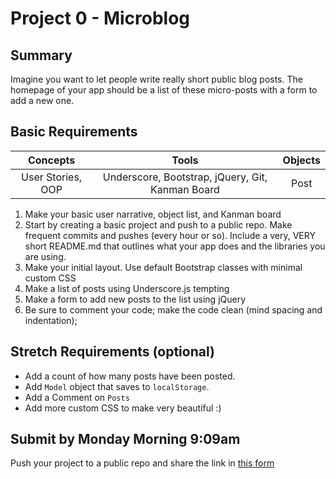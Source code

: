 # Project 0 - Microblog

## Summary

Imagine you want to let people write really short public blog posts. The homepage of your app should be a list of these micro-posts with a form to add a new one.

## Basic Requirements

| Concepts | Tools | Objects |
| :------: | :---: | :-----: |
| User Stories, OOP | Underscore, Bootstrap, jQuery, Git, Kanman Board | Post |

1. Make your basic user narrative, object list, and Kanman board
2. Start by creating a basic project and push to a public repo. Make frequent commits and pushes (every hour or so). Include a very, VERY short README.md that outlines what your app does and the libraries you are using.
3. Make your initial layout. Use default Bootstrap classes with minimal custom CSS
4. Make a list of posts using Underscore.js tempting
5. Make a form to add new posts to the list using jQuery
6. Be sure to comment your code; make the code clean (mind spacing and indentation);

## Stretch Requirements (optional)

* Add a count of how many posts have been posted.
* Add `Model` object that saves to `localStorage`.
* Add a Comment on `Posts`
* Add more custom CSS to make very beautiful :)

## Submit by Monday Morning 9:09am

Push your project to a public repo and share the link in [this form]()
